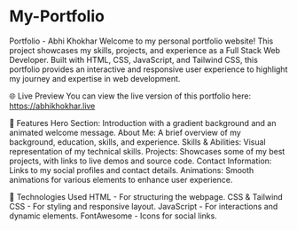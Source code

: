 # My-Portfolio

Portfolio - Abhi Khokhar
Welcome to my personal portfolio website! This project showcases my skills, projects, and experience as a Full Stack Web Developer. Built with HTML, CSS, JavaScript, and Tailwind CSS, this portfolio provides an interactive and responsive user experience to highlight my journey and expertise in web development.

🌐 Live Preview
You can view the live version of this portfolio here: https://abhikhokhar.live

📜 Features
Hero Section: Introduction with a gradient background and an animated welcome message.
About Me: A brief overview of my background, education, skills, and experience.
Skills & Abilities: Visual representation of my technical skills.
Projects: Showcases some of my best projects, with links to live demos and source code.
Contact Information: Links to my social profiles and contact details.
Animations: Smooth animations for various elements to enhance user experience.

🚀 Technologies Used
HTML - For structuring the webpage.
CSS & Tailwind CSS - For styling and responsive layout.
JavaScript - For interactions and dynamic elements.
FontAwesome - Icons for social links.
